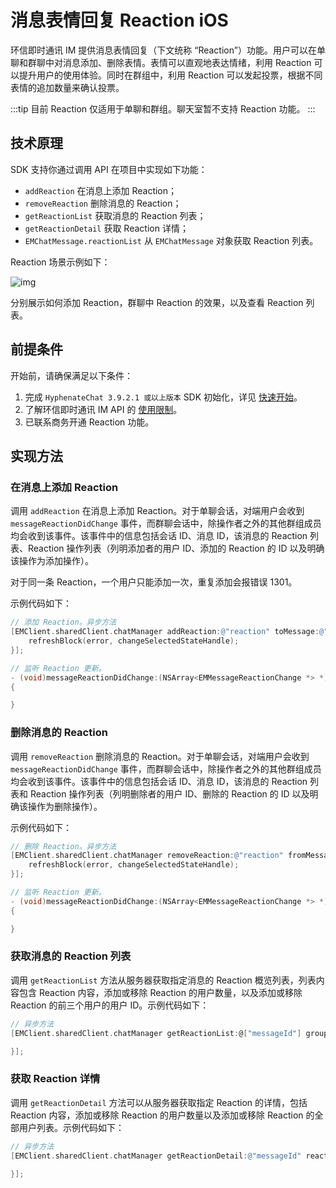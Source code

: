 # 消息表情回复 Reaction iOS

<Toc />

环信即时通讯 IM 提供消息表情回复（下文统称 “Reaction”）功能。用户可以在单聊和群聊中对消息添加、删除表情。表情可以直观地表达情绪，利用 Reaction 可以提升用户的使用体验。同时在群组中，利用 Reaction 可以发起投票，根据不同表情的追加数量来确认投票。

:::tip
目前 Reaction 仅适用于单聊和群组。聊天室暂不支持 Reaction 功能。
:::

## 技术原理

SDK 支持你通过调用 API 在项目中实现如下功能：

- `addReaction` 在消息上添加 Reaction；
- `removeReaction` 删除消息的 Reaction；
- `getReactionList` 获取消息的 Reaction 列表；
- `getReactionDetail` 获取 Reaction 详情；
- `EMChatMessage.reactionList` 从 `EMChatMessage` 对象获取 Reaction 列表。

Reaction 场景示例如下：

![img](/images/ios/reactions.png)

分别展示如何添加 Reaction，群聊中 Reaction 的效果，以及查看 Reaction 列表。

## 前提条件

开始前，请确保满足以下条件：

1. 完成 `HyphenateChat 3.9.2.1 或以上版本` SDK 初始化，详见 [快速开始](quickstart.html)。
2. 了解环信即时通讯 IM API 的 [使用限制](/product/limitation.html)。
3. 已联系商务开通 Reaction 功能。

## 实现方法

### 在消息上添加 Reaction

调用 `addReaction` 在消息上添加 Reaction。对于单聊会话，对端用户会收到 `messageReactionDidChange` 事件，而群聊会话中，除操作者之外的其他群组成员均会收到该事件。该事件中的信息包括会话 ID、消息 ID，该消息的 Reaction 列表、Reaction 操作列表（列明添加者的用户 ID、添加的 Reaction 的 ID 以及明确该操作为添加操作）。
 
 对于同一条 Reaction，一个用户只能添加一次，重复添加会报错误 1301。

示例代码如下：

```objectivec
// 添加 Reaction。异步方法
[EMClient.sharedClient.chatManager addReaction:@"reaction" toMessage:@"messageId" completion:^(EMError * _Nullable error) {
	refreshBlock(error, changeSelectedStateHandle);
}];

// 监听 Reaction 更新。
- (void)messageReactionDidChange:(NSArray<EMMessageReactionChange *> *)changes
{

}
```

### 删除消息的 Reaction

调用 `removeReaction` 删除消息的 Reaction。对于单聊会话，对端用户会收到 `messageReactionDidChange` 事件，而群聊会话中，除操作者之外的其他群组成员均会收到该事件。该事件中的信息包括会话 ID、消息 ID，该消息的 Reaction 列表和 Reaction 操作列表（列明删除者的用户 ID、删除的 Reaction 的 ID 以及明确该操作为删除操作）。

示例代码如下：

```objectivec
// 删除 Reaction。异步方法
[EMClient.sharedClient.chatManager removeReaction:@"reaction" fromMessage:@"messageId" completion:^(EMError * _Nullable error) {
	refreshBlock(error, changeSelectedStateHandle);
}];

// 监听 Reaction 更新。
- (void)messageReactionDidChange:(NSArray<EMMessageReactionChange *> *)changes
{

}
```

### 获取消息的 Reaction 列表

调用 `getReactionList` 方法从服务器获取指定消息的 Reaction 概览列表，列表内容包含 Reaction 内容，添加或移除 Reaction 的用户数量，以及添加或移除 Reaction 的前三个用户的用户 ID。示例代码如下：

```objectivec
// 异步方法
[EMClient.sharedClient.chatManager getReactionList:@["messageId"] groupId:@"groupId" chatType:EMChatTypeChat completion:^(NSDictionary<NSString *, EMMessageReaction *> * _Nonnull, EMError * _Nullable) {

}];
```

### 获取 Reaction 详情

调用 `getReactionDetail` 方法可以从服务器获取指定 Reaction 的详情，包括 Reaction 内容，添加或移除 Reaction 的用户数量以及添加或移除 Reaction 的全部用户列表。示例代码如下：

```objectivec
// 异步方法
[EMClient.sharedClient.chatManager getReactionDetail:@"messageId" reaction:@"reaction" cursor:nil pageSize:30 completion:^(EMMessageReaction * _Nonnull, NSString * _Nullable cursor, EMError * _Nullable) {

}];
```